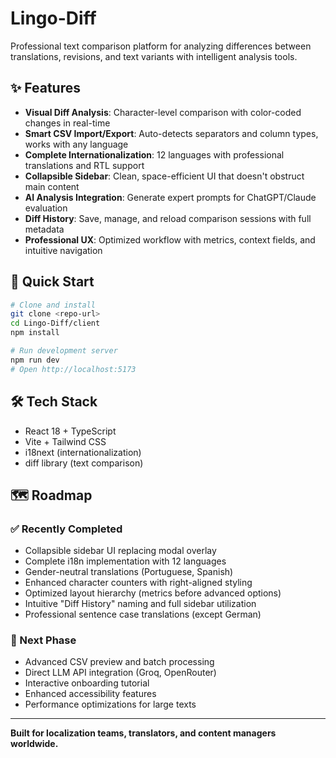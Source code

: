 # Lingo-Diff

Professional text comparison platform for analyzing differences between translations, revisions, and text variants with intelligent analysis tools.

## ✨ Features

- **Visual Diff Analysis**: Character-level comparison with color-coded changes in real-time
- **Smart CSV Import/Export**: Auto-detects separators and column types, works with any language
- **Complete Internationalization**: 12 languages with professional translations and RTL support
- **Collapsible Sidebar**: Clean, space-efficient UI that doesn't obstruct main content
- **AI Analysis Integration**: Generate expert prompts for ChatGPT/Claude evaluation
- **Diff History**: Save, manage, and reload comparison sessions with full metadata
- **Professional UX**: Optimized workflow with metrics, context fields, and intuitive navigation

## 🚀 Quick Start

```bash
# Clone and install
git clone <repo-url>
cd Lingo-Diff/client
npm install

# Run development server  
npm run dev
# Open http://localhost:5173
```

## 🛠 Tech Stack

- React 18 + TypeScript
- Vite + Tailwind CSS  
- i18next (internationalization)
- diff library (text comparison)

## 🗺️ Roadmap

### ✅ Recently Completed
- Collapsible sidebar UI replacing modal overlay
- Complete i18n implementation with 12 languages  
- Gender-neutral translations (Portuguese, Spanish)
- Enhanced character counters with right-aligned styling
- Optimized layout hierarchy (metrics before advanced options)
- Intuitive "Diff History" naming and full sidebar utilization
- Professional sentence case translations (except German)

### 🔮 Next Phase  
- Advanced CSV preview and batch processing
- Direct LLM API integration (Groq, OpenRouter)
- Interactive onboarding tutorial
- Enhanced accessibility features
- Performance optimizations for large texts

---

**Built for localization teams, translators, and content managers worldwide.**